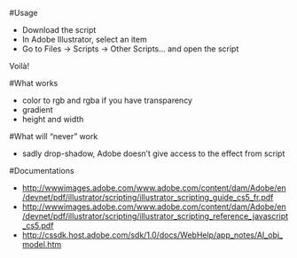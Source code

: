 #Usage

- Download the script
- In Adobe Illustrator, select an item
- Go to Files -> Scripts -> Other Scripts… and open the script

Voilà!


#What works

- color to rgb and rgba if you have transparency
- gradient
- height and width

#What will “never” work

- sadly drop-shadow, Adobe doesn’t give access to the effect from script

#Documentations

- http://wwwimages.adobe.com/www.adobe.com/content/dam/Adobe/en/devnet/pdf/illustrator/scripting/illustrator_scripting_guide_cs5_fr.pdf
- http://wwwimages.adobe.com/www.adobe.com/content/dam/Adobe/en/devnet/pdf/illustrator/scripting/illustrator_scripting_reference_javascript_cs5.pdf
- http://cssdk.host.adobe.com/sdk/1.0/docs/WebHelp/app_notes/AI_obj_model.htm
